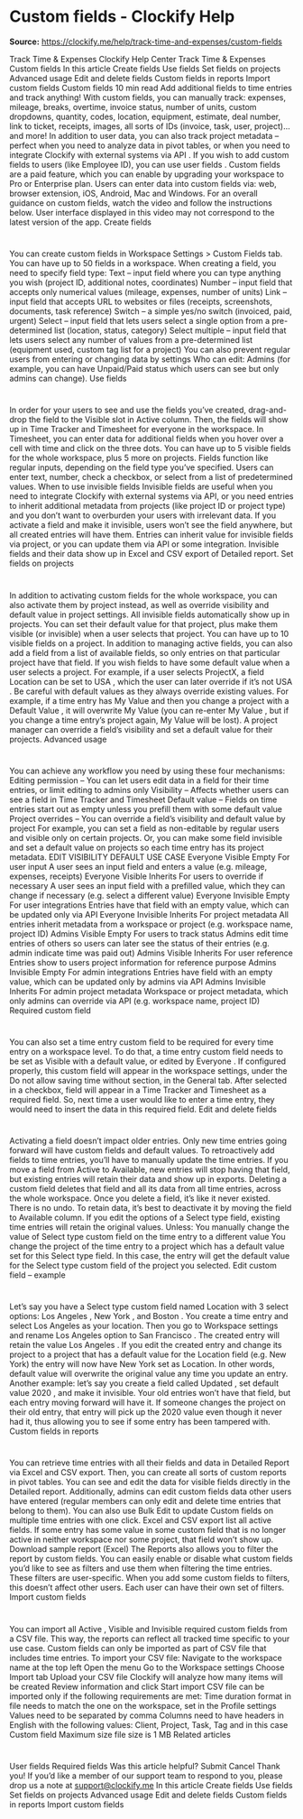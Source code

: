 # Custom fields - Clockify Help

**Source:** https://clockify.me/help/track-time-and-expenses/custom-fields

Track Time & Expenses
Clockify Help Center
Track Time & Expenses
Custom fields
In this article
Create fields
Use fields
Set fields on projects
Advanced usage
Edit and delete fields
Custom fields in reports
Import custom fields
Custom fields
10 min read
Add additional fields to time entries and track anything!
With custom fields, you can manually track: expenses, mileage, breaks, overtime, invoice status, number of units, custom dropdowns, quantity, codes, location, equipment, estimate, deal number, link to ticket, receipts, images, all sorts of IDs (invoice, task, user, project)… and more!
In addition to user data, you can also track project metadata – perfect when you need to analyze data in pivot tables, or when you need to integrate Clockify with external systems via
API
.
If you wish to add custom fields to users (like Employee ID), you can use
user fields
.
Custom fields are a paid feature, which you can enable by
upgrading
your workspace to Pro or Enterprise plan.
Users can enter data into custom fields via: web, browser extension, iOS, Android, Mac and Windows.
For an overall guidance on custom fields, watch the video and follow the instructions below.
User interface displayed in this video may not correspond to the latest version of the app.
Create fields
#
You can create custom fields in Workspace Settings > Custom Fields tab.  You can have up to 50 fields in a workspace.
When creating a field, you need to specify field type:
Text
– input field where you can type anything you wish (project ID, additional notes, coordinates)
Number
– input field that accepts only numerical values (mileage, expenses, number of units)
Link
– input field that accepts URL to websites or files (receipts, screenshots, documents, task reference)
Switch
– a simple yes/no switch (invoiced, paid, urgent)
Select
– input field that lets users select a single option from a pre-determined list (location, status, category)
Select multiple
– input field that lets users select any number of values from a pre-determined list (equipment used, custom tag list for a project)
You can also prevent regular users from entering or changing data by settings
Who can edit: Admins
(for example, you can have Unpaid/Paid status which users can see but only admins can change).
Use fields
#
In order for your users to see and use the fields you’ve created, drag-and-drop the field to the Visible slot in Active column. Then, the fields will show up in Time Tracker and Timesheet for everyone in the workspace.
In Timesheet, you can enter data for additional fields when you hover over a cell with time and click on the three dots.
You can have up to 5 visible fields for the whole workspace, plus 5 more on projects.
Fields function like regular inputs, depending on the field type you’ve specified. Users can enter text, number, check a checkbox, or select from a list of predetermined values.
When to use invisible fields
Invisible fields are useful when you need to integrate Clockify with external systems via API, or you need entries to inherit additional metadata from projects (like project ID or project type) and you don’t want to overburden your users with irrelevant data.
If you activate a field and make it invisible, users won’t see the field anywhere, but all created entries will have them. Entries can inherit value for invisible fields via project, or you can update them via API or some integration.
Invisible fields and their data show up in Excel and CSV export of Detailed report.
Set fields on projects
#
In addition to activating custom fields for the whole workspace, you can  also activate them by project instead, as well as override visibility and default value in project settings.
All invisible fields automatically show up in projects. You can set their default value for that project, plus make them visible (or invisible) when a user selects that project.
You can have up to 10 visible fields on a project.
In addition to managing active fields, you can also add a field from a list of available fields, so only entries on that particular project have that field.
If you wish fields to have some default value when a user selects a project. For example, if a user selects ProjectX, a field
Location
can be set to
USA
, which the user can later override if it’s not
USA
.
Be careful with default values as they always override existing values.
For example, if a time entry has
My Value
and then you change a project with a
Default Value
, it will overwrite
My Value
(you can re-enter
My Value
, but if you change a time entry’s project again,
My Value
will be lost).
A project manager can override a field’s visibility and set a default value for their projects.
Advanced usage
#
You can achieve any workflow you need by using these four mechanisms:
Editing permission
– You can let users edit data in a field for their time entries, or limit editing to admins only
Visibility
– Affects whether users can see a field in Time Tracker and Timesheet
Default value
– Fields on time entries start out as empty unless you  prefill them with some default value
Project overrides
– You can override a field’s visibility and default value by project
For example, you can set a field as non-editable by regular users and visible only on certain projects. Or, you can make some field invisible and set a default value on projects so each time entry has its project metadata.
EDIT
VISIBILITY
DEFAULT
USE CASE
Everyone
Visible
Empty
For user input
A user sees an input field and enters a value (e.g. mileage, expenses, receipts)
Everyone
Visible
Inherits
For users to override if necessary
A user sees an input field with a prefilled value, which they can change if necessary (e.g. select a different value)
Everyone
Invisible
Empty
For user integrations
Entries have that field with an empty value, which can be updated only via API
Everyone
Invisible
Inherits
For project metadata
All entries inherit metadata from a workspace or project (e.g. workspace name, project ID)
Admins
Visible
Empty
For users to track status
Admins edit time entries of others so users can later see the status of their entries (e.g. admin indicate time was paid out)
Admins
Visible
Inherits
For user reference
Entries show to users project information for reference purpose
Admins
Invisible
Empty
For admin integrations
Entries have field with an empty value, which can be updated only by admins via API
Admins
Invisible
Inherits
For admin project metadata
Workspace or project metadata, which only admins can override via API (e.g. workspace name, project ID)
Required custom field
#
You can also set a time entry custom field to be required for every time entry on a workspace level.
To do that, a time entry custom field needs to be set as
Visible
with a default value, or edited by
Everyone
. If configured properly, this custom field will appear in the workspace settings, under the
Do not allow saving time without
section, in the
General
tab. After selected in a checkbox, field will appear in a Time Tracker and Timesheet as a
required
field.
So, next time a user would like to enter a time entry, they would need to insert the data in this required field.
Edit and delete fields
#
Activating a field doesn’t impact older entries. Only new time entries going forward will have custom fields and default values. To retroactively add fields to time entries, you’ll have to manually update the time entries.
If you move a field from Active to Available, new entries will stop having that field, but existing entries will retain their data and show up in exports.
Deleting a custom field deletes that field and all its data from all time entries, across the whole workspace. Once you delete a field, it’s like it never existed. There is no undo. To retain data, it’s best to deactivate it by moving the field to Available column.
If you edit the options of a
Select
type field, existing time entries will retain the original values. Unless:
You manually change the value of
Select
type custom field on the time entry to a different value
You change the project of the time entry to a project which has a default value set for this
Select
type field. In this case, the entry will get the default value for the
Select
type custom field of the project you selected.
Edit custom field – example
#
Let’s say you have a
Select
type custom field named
Location
with 3 select options:
Los Angeles
,
New York
, and
Boston
.
You create a time entry and select
Los Angeles
as your location. Then you go to Workspace settings and rename
Los Angeles
option to
San Francisco
.
The created entry will retain the value
Los Angeles
.
If you edit the created entry and change its project to a project that has a default value for the Location field (e.g. New York) the entry will now have
New York
set as Location. In other words, default value will overwrite the original value any time you update an entry.
Another example: let’s say you create a field called
Updated
, set default value
2020
, and make it invisible. Your old entries won’t have that field, but each entry moving forward will have it.
If someone changes the project on their old entry, that entry will pick up the
2020
value even though it never had it, thus allowing you to see if some entry has been tampered with.
Custom fields in reports
#
You can retrieve time entries with all their fields and data in Detailed Report via Excel and CSV export. Then, you can create all sorts of
custom reports
in pivot tables.
You can see and edit the data for visible fields directly in the Detailed report. Additionally, admins can edit custom fields data other users have entered (regular members can only edit and delete time entries that belong to them).
You can also use
Bulk Edit
to update Custom fields on multiple time entries with one click.
Excel and CSV export list all active fields. If some entry has some value in some custom field that is no longer active in neither workspace nor some project, that field won’t show up.
Download sample report (Excel)
The Reports also allows you to filter the report by custom fields. You can easily enable or disable what custom fields you’d like to see as filters and use them when filtering the time entries.
These filters are user-specific. When you add some custom fields to filters, this doesn’t affect other users. Each user can have their own set of filters.
Import custom fields
#
You can import all
Active
,
Visible
and
Invisible
required custom fields from a CSV file. This way, the reports can reflect all tracked time specific to your use case.
Custom fields can only be imported as part of CSV file that includes time entries.
To import your CSV file:
Navigate to the workspace name at the top left
Open the menu
Go to the
Workspace settings
Choose
Import
tab
Upload your CSV file
Clockify will analyze how many items will be created
Review information and click
Start import
CSV file can be imported only if the following requirements are met:
Time duration format in file needs to match the one on the workspace, set in the
Profile settings
Values need to be separated by comma
Columns need to have headers in English with the following values: Client, Project, Task, Tag and in this case Custom field
Maximum size file size is 1 MB
Related articles
#
User fields
Required fields
Was this article helpful?
Submit
Cancel
Thank you! If you’d like a member of our support team to respond to you, please drop us a note at support@clockify.me
In this article
Create fields
Use fields
Set fields on projects
Advanced usage
Edit and delete fields
Custom fields in reports
Import custom fields